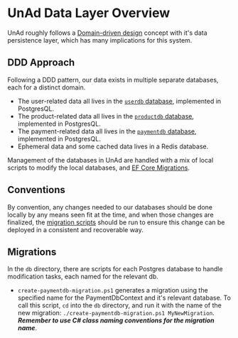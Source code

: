 # UnAd Data Layer Overview

UnAd roughly follows a [Domain-driven design](https://en.wikipedia.org/wiki/Domain-driven_design) concept with it's data persistence layer, which has many implications for this system.

## DDD Approach

Following a DDD pattern, our data exists in multiple separate databases, each for a distinct domain.

- The user-related data all lives in the [`userdb` database](/data/userdb), implemented in PostgresQL.
- The product-related data all lives in the [`productdb` database](/data/productdb), implemented in PostgresQL.
- The payment-related data all lives in the [`paymentdb` database](/data/paymentdb), implemented in PostgresQL.
- Ephemeral data and some cached data lives in a Redis database. 

Management of the databases in UnAd are handled with a mix of local scripts to modify the local databases, and [EF Core Migrations](https://learn.microsoft.com/en-us/ef/core/managing-schemas/migrations/?tabs=dotnet-core-cli).

## Conventions

By convention, any changes needed to our databases should be done locally by any means seen fit at the time, and when those changes are finalized, the [migration scripts](#migrations) should be run to ensure this change can be deployed in a consistent and recoverable way.

## Migrations

In the `db` directory, there are scripts for each Postgres database to handle modification tasks, each named for the relevant db.

- `create-paymentdb-migration.ps1` generates a migration using the specified name for the PaymentDbContext and it's relevant database.  To call this script, `cd` into the `db` directory, and run it with the name of the new migration:  `./create-paymentdb-migration.ps1 MyNewMigration`.  ***Remember to use C# class naming conventions for the migration name***.
